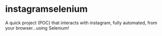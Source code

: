 # instagramselenium
A quick project (POC) that interacts with instagram, fully automated, from your browser...using Selenium!
